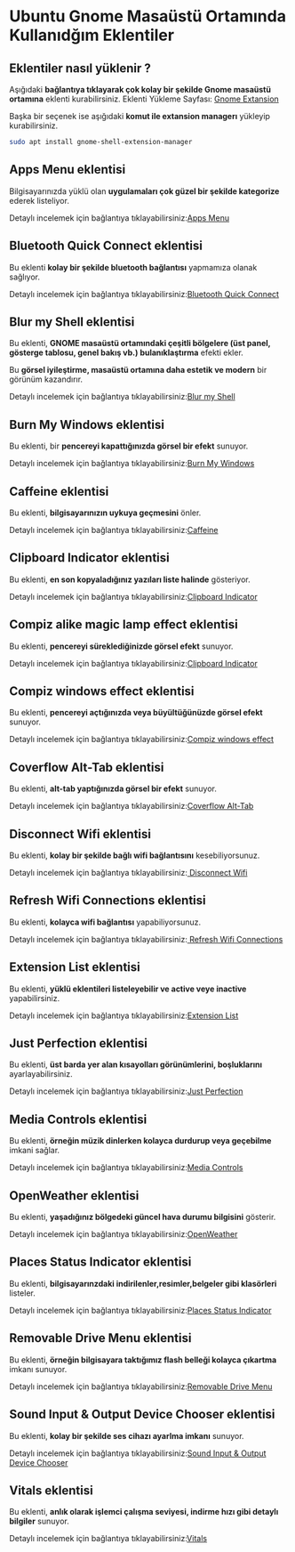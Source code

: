# Ubuntu Gnome Masaüstü Ortamında Kullanıdğım Eklentiler

## Eklentiler nasıl yüklenir ?
Aşığıdaki **bağlantıya tıklayarak çok kolay bir şekilde Gnome masaüstü ortamına** eklenti kurabilirsiniz.
Eklenti Yükleme Sayfası: [Gnome Extansion](https://extensions.gnome.org/)

Başka bir seçenek ise aşığıdaki **komut ile extansion managerı** yükleyip kurabilirsiniz.
```bash
sudo apt install gnome-shell-extension-manager
```
## Apps Menu eklentisi
Bilgisayarınızda yüklü olan **uygulamaları çok güzel bir şekilde kategorize** ederek listeliyor.

Detaylı incelemek için bağlantıya tıklayabilirsiniz:[Apps Menu](https://extensions.gnome.org/extension/6/applications-menu/)

## Bluetooth Quick Connect eklentisi
Bu eklenti **kolay bir şekilde bluetooth bağlantısı** yapmamıza olanak sağlıyor.

Detaylı incelemek için bağlantıya tıklayabilirsiniz:[Bluetooth Quick Connect](https://extensions.gnome.org/extension/1401/bluetooth-quick-connect/)

## Blur my Shell  eklentisi
Bu eklenti, **GNOME masaüstü ortamındaki çeşitli bölgelere (üst panel, gösterge tablosu, genel bakış vb.) bulanıklaştırma** efekti ekler.

 Bu **görsel iyileştirme, masaüstü ortamına daha estetik ve modern** bir görünüm kazandırır. 

Detaylı incelemek için bağlantıya tıklayabilirsiniz:[Blur my Shell](https://extensions.gnome.org/extension/3193/blur-my-shell/)

## Burn My Windows eklentisi
Bu eklenti, bir **pencereyi kapattığınızda görsel bir efekt** sunuyor.

Detaylı incelemek için bağlantıya tıklayabilirsiniz:[Burn My Windows](https://extensions.gnome.org/extension/4679/burn-my-windows/)

## Caffeine eklentisi
Bu eklenti, **bilgisayarınızın uykuya geçmesini** önler.

Detaylı incelemek için bağlantıya tıklayabilirsiniz:[Caffeine](https://extensions.gnome.org/extension/517/caffeine/)

## Clipboard Indicator eklentisi
Bu eklenti, **en son kopyaladığınız yazıları liste halinde** gösteriyor.

Detaylı incelemek için bağlantıya tıklayabilirsiniz:[Clipboard Indicator](https://extensions.gnome.org/extension/779/clipboard-indicator/)

## Compiz alike magic lamp effect eklentisi
Bu eklenti, **pencereyi süreklediğinizde görsel efekt** sunuyor.

Detaylı incelemek için bağlantıya tıklayabilirsiniz:[Clipboard Indicator](https://extensions.gnome.org/extension/3740/compiz-alike-magic-lamp-effect/)

## Compiz windows effect eklentisi
Bu eklenti, **pencereyi açtığınızda veya büyültüğünüzde görsel efekt** sunuyor.

Detaylı incelemek için bağlantıya tıklayabilirsiniz:[Compiz windows effect](https://extensions.gnome.org/extension/3210/compiz-windows-effect/)

## Coverflow Alt-Tab  eklentisi
Bu eklenti, **alt-tab yaptığınızda görsel bir efekt** sunuyor.

Detaylı incelemek için bağlantıya tıklayabilirsiniz:[Coverflow Alt-Tab](https://extensions.gnome.org/extension/97/coverflow-alt-tab/)

## Disconnect Wifi  eklentisi
Bu eklenti, **kolay bir şekilde bağlı wifi bağlantısını** kesebiliyorsunuz.

Detaylı incelemek için bağlantıya tıklayabilirsiniz:[ Disconnect Wifi](https://extensions.gnome.org/extension/904/disconnect-wifi/)

## Refresh Wifi Connections eklentisi
Bu eklenti, **kolayca wifi bağlantısı** yapabiliyorsunuz.

Detaylı incelemek için bağlantıya tıklayabilirsiniz:[ Refresh Wifi Connections](https://extensions.gnome.org/extension/905/refresh-wifi-connections/)

## Extension List eklentisi
Bu eklenti, **yüklü eklentileri listeleyebilir ve active veye inactive** yapabilirsiniz.

Detaylı incelemek için bağlantıya tıklayabilirsiniz:[Extension List](https://extensions.gnome.org/extension/3088/extension-list/)

## Just Perfection eklentisi
Bu eklenti, **üst barda yer alan kısayolları görünümlerini, boşluklarını** ayarlayabilirsiniz.

Detaylı incelemek için bağlantıya tıklayabilirsiniz:[Just Perfection](https://extensions.gnome.org/extension/3843/just-perfection/)

## Media Controls eklentisi
Bu eklenti, **örneğin müzik dinlerken kolayca durdurup veya geçebilme** imkani sağlar.

Detaylı incelemek için bağlantıya tıklayabilirsiniz:[Media Controls](https://extensions.gnome.org/extension/4470/media-controls/)

## OpenWeather eklentisi
Bu eklenti, **yaşadığınız bölgedeki güncel hava durumu bilgisini** gösterir.

Detaylı incelemek için bağlantıya tıklayabilirsiniz:[OpenWeather ](https://extensions.gnome.org/extension/750/openweather/)

## Places Status Indicator eklentisi
Bu eklenti, **bilgisayarınzdaki indirilenler,resimler,belgeler gibi klasörleri** listeler.

Detaylı incelemek için bağlantıya tıklayabilirsiniz:[Places Status Indicator ](https://extensions.gnome.org/extension/8/places-status-indicator/)

## Removable Drive Menu  eklentisi
Bu eklenti, **örneğin bilgisayara taktığımız flash belleği kolayca çıkartma** imkanı sunuyor.

Detaylı incelemek için bağlantıya tıklayabilirsiniz:[Removable Drive Menu ](https://extensions.gnome.org/extension/7/removable-drive-menu/)

## Sound Input & Output Device Chooser  eklentisi
Bu eklenti, **kolay bir şekilde ses cihazı ayarlma imkanı** sunuyor.

Detaylı incelemek için bağlantıya tıklayabilirsiniz:[Sound Input & Output Device Chooser ](https://extensions.gnome.org/extension/906/sound-output-device-chooser/)

## Vitals eklentisi
Bu eklenti, **anlık olarak işlemci çalışma seviyesi, indirme hızı gibi detaylı bilgiler** sunuyor.

Detaylı incelemek için bağlantıya tıklayabilirsiniz:[Vitals ](https://extensions.gnome.org/extension/1460/vitals/)